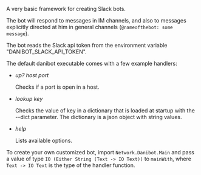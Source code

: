 A very basic framework for creating Slack bots.

The bot will respond to messages in IM channels, and also to  messages
explicitly directed at him in general channels (`@nameofthebot: some message`).

The bot reads the Slack api token from the environment variable
"DANIBOT_SLACK_API_TOKEN".

The default danibot executable comes with a few example handlers:

- *up? host port* 

  Checks if a port is open in a host.

- *lookup key* 

  Checks the value of key in a dictionary that is loaded at
  startup with the --dict parameter. The dictionary is a json object with
  string values.

- *help* 

  Lists available options.

To create your own customized bot, import `Network.Danibot.Main` and pass a
value of type `IO (Either String (Text -> IO Text))` to `mainWith`, where `Text
-> IO Text` is the type of the handler function.

